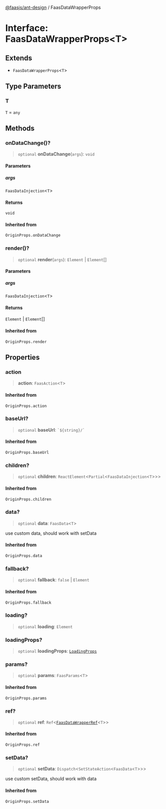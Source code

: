 [@faasjs/ant-design](../README.md) / FaasDataWrapperProps

# Interface: FaasDataWrapperProps\<T\>

## Extends

- `FaasDataWrapperProps`\<`T`\>

## Type Parameters

### T

`T` = `any`

## Methods

### onDataChange()?

> `optional` **onDataChange**(`args`): `void`

#### Parameters

##### args

`FaasDataInjection`\<`T`\>

#### Returns

`void`

#### Inherited from

`OriginProps.onDataChange`

### render()?

> `optional` **render**(`args`): `Element` \| `Element`[]

#### Parameters

##### args

`FaasDataInjection`\<`T`\>

#### Returns

`Element` \| `Element`[]

#### Inherited from

`OriginProps.render`

## Properties

### action

> **action**: `FaasAction`\<`T`\>

#### Inherited from

`OriginProps.action`

### baseUrl?

> `optional` **baseUrl**: `` `${string}/` ``

#### Inherited from

`OriginProps.baseUrl`

### children?

> `optional` **children**: `ReactElement`\<`Partial`\<`FaasDataInjection`\<`T`\>\>\>

#### Inherited from

`OriginProps.children`

### data?

> `optional` **data**: `FaasData`\<`T`\>

use custom data, should work with setData

#### Inherited from

`OriginProps.data`

### fallback?

> `optional` **fallback**: `false` \| `Element`

#### Inherited from

`OriginProps.fallback`

### loading?

> `optional` **loading**: `Element`

### loadingProps?

> `optional` **loadingProps**: [`LoadingProps`](../type-aliases/LoadingProps.md)

### params?

> `optional` **params**: `FaasParams`\<`T`\>

#### Inherited from

`OriginProps.params`

### ref?

> `optional` **ref**: `Ref`\<[`FaasDataWrapperRef`](../type-aliases/FaasDataWrapperRef.md)\<`T`\>\>

#### Inherited from

`OriginProps.ref`

### setData?

> `optional` **setData**: `Dispatch`\<`SetStateAction`\<`FaasData`\<`T`\>\>\>

use custom setData, should work with data

#### Inherited from

`OriginProps.setData`
